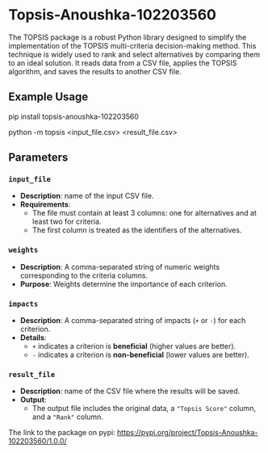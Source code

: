 # Topsis-Anoushka-102203560
The TOPSIS package is a robust Python library designed to simplify the implementation of the TOPSIS multi-criteria decision-making method. This technique is widely used to rank and select alternatives by comparing them to an ideal solution. 
 It reads data from a CSV file, applies the TOPSIS algorithm, and saves the results to another CSV file.

## Example Usage

pip install topsis-anoushka-102203560

python -m topsis <input_file.csv> <weights> <impacts> <result_file.csv>

## Parameters

### `input_file`
- **Description**: name of the input CSV file.  
- **Requirements**:  
  - The file must contain at least 3 columns: one for alternatives and at least two for criteria.  
  - The first column is treated as the identifiers of the alternatives.

### `weights`
- **Description**: A comma-separated string of numeric weights corresponding to the criteria columns.  
- **Purpose**: Weights determine the importance of each criterion.

### `impacts`
- **Description**: A comma-separated string of impacts (`+` or `-`) for each criterion.  
- **Details**:  
  - `+` indicates a criterion is **beneficial** (higher values are better).  
  - `-` indicates a criterion is **non-beneficial** (lower values are better).

### `result_file`
- **Description**: name of the CSV file where the results will be saved.  
- **Output**:  
  - The output file includes the original data, a `"Topsis Score"` column, and a `"Rank"` column.


The link to the package on pypi:
https://pypi.org/project/Topsis-Anoushka-102203560/1.0.0/

